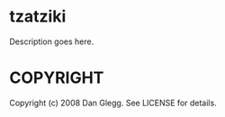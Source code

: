 tzatziki
========
Description goes here.

COPYRIGHT
=========

Copyright (c) 2008 Dan Glegg. See LICENSE for details.